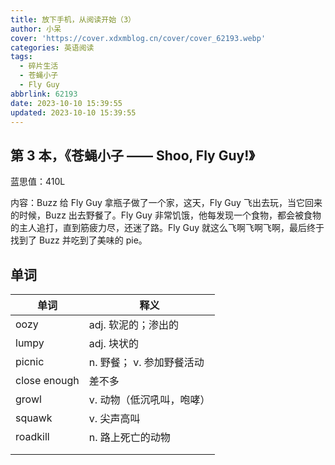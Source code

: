 ```yaml
---
title: 放下手机，从阅读开始（3）
author: 小呆
cover: 'https://cover.xdxmblog.cn/cover/cover_62193.webp'
categories: 英语阅读
tags:
  - 碎片生活
  - 苍蝇小子
  - Fly Guy
abbrlink: 62193
date: 2023-10-10 15:39:55
updated: 2023-10-10 15:39:55
---
```


## 第 3 本，《苍蝇小子 —— Shoo, Fly Guy!》

蓝思值：410L

内容：Buzz 给 Fly Guy 拿瓶子做了一个家，这天，Fly Guy 飞出去玩，当它回来的时候，Buzz 出去野餐了。Fly Guy 非常饥饿，他每发现一个食物，都会被食物的主人追打，直到筋疲力尽，还迷了路。Fly Guy 就这么飞啊飞啊飞啊，最后终于找到了 Buzz 并吃到了美味的 pie。

## 单词

| 单词         | 释义                      |
| ------------ | ------------------------- |
| oozy         | adj. 软泥的；渗出的       |
| lumpy        | adj. 块状的               |
| picnic       | n. 野餐； v. 参加野餐活动 |
| close enough | 差不多                    |
| growl        | v. 动物（低沉吼叫，咆哮） |
| squawk       | v. 尖声高叫               |
| roadkill     | n. 路上死亡的动物         |
|              |                           |
|              |                           |
